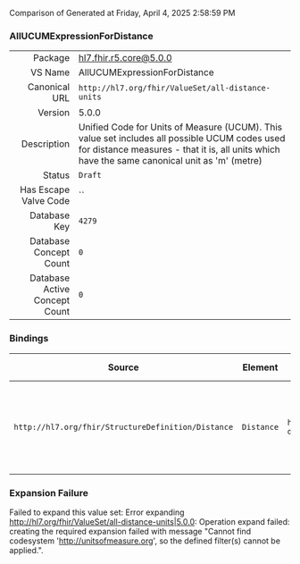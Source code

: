 Comparison of 
Generated at Friday, April 4, 2025 2:58:59 PM

### AllUCUMExpressionForDistance

|      |     |
| ---: | --- |
| Package | hl7.fhir.r5.core@5.0.0 |
| VS Name | AllUCUMExpressionForDistance |
| Canonical URL | `http://hl7.org/fhir/ValueSet/all-distance-units` |
| Version | 5.0.0 |
| Description | Unified Code for Units of Measure (UCUM). This value set includes all possible UCUM codes used for distance measures - that it is, all units which have the same canonical unit as 'm' (metre) |
| Status | `Draft` |
| Has Escape Valve Code | `` |
| Database Key | `4279` |
| Database Concept Count | `0` |
| Database Active Concept Count | `0` |
### Bindings

| Source | Element | Binding | Strength | Element Short |
| ------ | ------- | ------- | -------- | ------------- |
| `http://hl7.org/fhir/StructureDefinition/Distance` | `Distance` | `http://hl7.org/fhir/ValueSet/all-distance-units` | `Required` | A length - a value with a unit that is a physical distance |

### Expansion Failure

Failed to expand this value set: Error expanding http://hl7.org/fhir/ValueSet/all-distance-units|5.0.0: Operation expand failed: creating the required expansion failed with message "Cannot find codesystem 'http://unitsofmeasure.org', so the defined filter(s) cannot be applied.".
